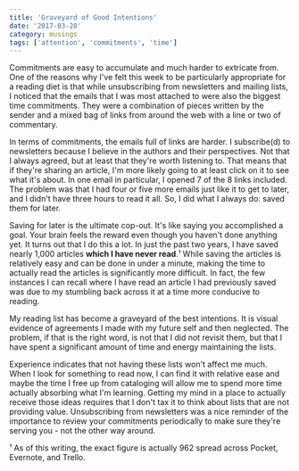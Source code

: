 ```yaml
---
title: 'Graveyard of Good Intentions'
date: '2017-03-28'
category: musings
tags: ['attention', 'commitments', 'time']
---
```

Commitments are easy to accumulate and much harder to extricate from. One of the reasons why I've felt this week to be particularly appropriate for a reading diet is that while unsubscribing from newsletters and mailing lists, I noticed that the emails that I was most attached to were also the biggest time commitments. They were a combination of pieces written by the sender and a mixed bag of links from around the web with a line or two of commentary.

In terms of commitments, the emails full of links are harder. I subscribe(d) to newsletters because I believe in the authors and their perspectives. Not that I always agreed, but at least that they're worth listening to. That means that if they're sharing an article, I'm more likely going to at least click on it to see what it's about. In one email in particular, I opened 7 of the 8 links included. The problem was that I had four or five more emails just like it to get to later, and I didn't have three hours to read it all. So, I did what I always do: saved them for later. 

Saving for later is the ultimate cop-out. It's like saying you accomplished a goal. Your brain feels the reward even though you haven't done anything yet. It turns out that I do this a lot. In just the past two years, I have saved nearly 1,000 articles **which I have never read**.¹ While saving the articles is relatively easy and can be done in under a minute, making the time to actually read the articles is significantly more difficult. In fact, the few instances I can recall where I have read an article I had previously saved was due to my stumbling back across it at a time more conducive to reading.

My reading list has become a graveyard of the best intentions. It is visual evidence of agreements I made with my future self and then neglected. The problem, if that is the right word, is not that I did not revisit them, but that I have spent a significant amount of time and energy maintaining the lists.

Experience indicates that not having these lists won't affect me much. When I look for something to read now, I can find it with relative ease and maybe the time I free up from cataloging will allow me to spend more time actually absorbing what I'm learning. Getting my mind in a place to actually receive those ideas requires that I don't tax it to think about lists that are not providing value. Unsubscribing from newsletters was a nice reminder of the importance to review your commitments periodically to make sure they're serving you - not the other way around. 

¹ As of this writing, the exact figure is actually 962 spread across Pocket, Evernote, and Trello.